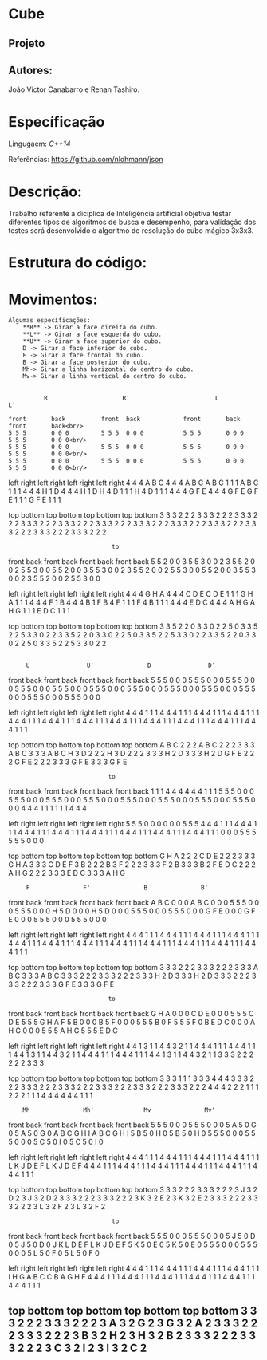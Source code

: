 # Cube
## Projeto ##
## Autores: ##
  João Victor Canabarro e Renan Tashiro.
# Específicação #

Lingugaem: *C++14*

Referências: https://github.com/nlohmann/json

# Descrição: #
  Trabalho referente a diciplica de Inteligência artifícial objetiva testar diferentes tipos de algoritmos de busca e desempenho,
  para validação dos testes será desenvolvido o algoritmo de resolução do cubo mágico 3x3x3.
  
# Estrutura do código: #

# Movimentos: #

	Algumas específicações:
		**R** -> Girar a face direita do cubo.
		**L** -> Girar a face esquerda do cubo.
		**U** -> Girar a face superior do cubo.
		D -> Girar a face inferior do cubo.
		F -> Girar a face frontal do cubo.
		B -> Girar a face posterior do cubo.
		Mh-> Girar a linha horizontal do centro do cubo. 
		Mv-> Girar a linha vertical do centro do cubo.

## ##
              R                     R'                        L                        L'
                                                     
   	front       back          front  back            front       back          front       back<br/>
  	5 5 5       0 0 0         5 5 5  0 0 0           5 5 5       0 0 0         5 5 5       0 0 0<br/>
  	5 5 5       0 0 0         5 5 5  0 0 0           5 5 5       0 0 0         5 5 5       0 0 0<br/>
  	5 5 5       0 0 0         5 5 5  0 0 0           5 5 5       0 0 0         5 5 5       0 0 0<br/>
                                                     
   left   right    left   right      left   right    left   right
   4 4 4  A B C    4 4 4  A B C      A B C  1 1 1    A B C  1 1 1
   4 4 4  H 1 D    4 4 4  H 1 D      H 4 D  1 1 1    H 4 D  1 1 1
   4 4 4  G F E    4 4 4  G F E      G F E  1 1 1    G F E  1 1 1
                                                     
   top    bottom   top    bottom     top    bottom   top    bottom
   3 3 3  2 2 2    3 3 3  2 2 2      3 3 3  2 2 2    3 3 3  2 2 2
   3 3 3  2 2 2    3 3 3  2 2 2      3 3 3  2 2 2    3 3 3  2 2 2
   3 3 3  2 2 2    3 3 3  2 2 2      3 3 3  2 2 2    3 3 3  2 2 2
                                                     
                                 to  
                                                     
   front  back     front  back       front  back     front  back
   5 5 2  0 0 3    5 5 3  0 0 2      3 5 5  2 0 0    2 5 5  3 0 0
   5 5 2  0 0 3    5 5 3  0 0 2      3 5 5  2 0 0    2 5 5  3 0 0
   5 5 2  0 0 3    5 5 3  0 0 2      3 5 5  2 0 0    2 5 5  3 0 0
                                                     
   left   right    left   right      left   right    left   right
   4 4 4  G H A    4 4 4  C D E      C D E  1 1 1    G H A  1 1 1
   4 4 4  F 1 B    4 4 4  B 1 F      B 4 F  1 1 1    F 4 B  1 1 1
   4 4 4  E D C    4 4 4  A H G      A H G  1 1 1    E D C  1 1 1
                                                     
   top    bottom   top    bottom     top    bottom   top    bottom
   3 3 5  2 2 0    3 3 0  2 2 5      0 3 3  5 2 2    5 3 3  0 2 2
   3 3 5  2 2 0    3 3 0  2 2 5      0 3 3  5 2 2    5 3 3  0 2 2
   3 3 5  2 2 0    3 3 0  2 2 5      0 3 3  5 2 2    5 3 3  0 2 2
   
## ## 
   
         U                U'               D                D'
                                                       
   front  back     front  back       front  back     front  back
   5 5 5  0 0 0    5 5 5  0 0 0      5 5 5  0 0 0    5 5 5  0 0 0
   5 5 5  0 0 0    5 5 5  0 0 0      5 5 5  0 0 0    5 5 5  0 0 0
   5 5 5  0 0 0    5 5 5  0 0 0      5 5 5  0 0 0    5 5 5  0 0 0
                                                     
   left   right    left   right      left   right    left   right
   4 4 4  1 1 1    4 4 4  1 1 1      4 4 4  1 1 1    4 4 4  1 1 1
   4 4 4  1 1 1    4 4 4  1 1 1      4 4 4  1 1 1    4 4 4  1 1 1
   4 4 4  1 1 1    4 4 4  1 1 1      4 4 4  1 1 1    4 4 4  1 1 1
                                                     
   top    bottom   top    bottom     top    bottom   top    bottom
   A B C  2 2 2    A B C  2 2 2      3 3 3  A B C    3 3 3  A B C
   H 3 D  2 2 2    H 3 D  2 2 2      3 3 3  H 2 D    3 3 3  H 2 D
   G F E  2 2 2    G F E  2 2 2      3 3 3  G F E    3 3 3  G F E
                                                     
                                to   
                                                     
   front  back     front  back       front  back     front  back
   1 1 1  4 4 4    4 4 4  1 1 1      5 5 5  0 0 0    5 5 5  0 0 0
   5 5 5  0 0 0    5 5 5  0 0 0      5 5 5  0 0 0    5 5 5  0 0 0
   5 5 5  0 0 0    5 5 5  0 0 0      4 4 4  1 1 1    1 1 1  4 4 4
                                                     
   left   right    left   right      left   right    left   right
   5 5 5  0 0 0    0 0 0  5 5 5      4 4 4  1 1 1    4 4 4  1 1 1
   4 4 4  1 1 1    4 4 4  1 1 1      4 4 4  1 1 1    4 4 4  1 1 1
   4 4 4  1 1 1    4 4 4  1 1 1      0 0 0  5 5 5    5 5 5  0 0 0
                                                     
   top    bottom   top    bottom     top    bottom   top    bottom
   G H A  2 2 2    C D E  2 2 2      3 3 3  G H A    3 3 3  C D E 
   F 3 B  2 2 2    B 3 F  2 2 2      3 3 3  F 2 B    3 3 3  B 2 F
   E D C  2 2 2    A H G  2 2 2      3 3 3  E D C    3 3 3  A H G
   
   
         F               F'               B               B'
                                                     
   front  back     front  back       front  back     front  back
   A B C  0 0 0    A B C  0 0 0      5 5 5  0 0 0    5 5 5  0 0 0
   H 5 D  0 0 0    H 5 D  0 0 0      5 5 5  0 0 0    5 5 5  0 0 0
   G F E  0 0 0    G F E  0 0 0      5 5 5  0 0 0    5 5 5  0 0 0
                                                     
   left   right    left   right      left   right    left   right
   4 4 4  1 1 1    4 4 4  1 1 1      4 4 4  1 1 1    4 4 4  1 1 1
   4 4 4  1 1 1    4 4 4  1 1 1      4 4 4  1 1 1    4 4 4  1 1 1
   4 4 4  1 1 1    4 4 4  1 1 1      4 4 4  1 1 1    4 4 4  1 1 1
                                                     
   top    bottom   top    bottom     top    bottom   top    bottom
   3 3 3  2 2 2    3 3 3  2 2 2      3 3 3  A B C    3 3 3  A B C
   3 3 3  2 2 2    3 3 3  2 2 2      3 3 3  H 2 D    3 3 3  H 2 D
   3 3 3  2 2 2    3 3 3  2 2 2      3 3 3  G F E    3 3 3  G F E
                                                      
                                to   
                                                      
   front  back     front  back       front  back      front  back
   G H A  0 0 0    C D E  0 0 0      5 5 5  C D E     5 5 5  G H A 
   F 5 B  0 0 0    B 5 F  0 0 0      5 5 5  B 0 F     5 5 5  F 0 B
   E D C  0 0 0    A H G  0 0 0      5 5 5  A H G     5 5 5  E D C
                                                      
   left   right    left   right      left   right     left   right
   4 4 1  3 1 1    4 4 3  2 1 1      4 4 4  1 1 1     4 4 4  1 1 1
   4 4 1  3 1 1    4 4 3  2 1 1      4 4 4  1 1 1     4 4 4  1 1 1
   4 4 1  3 1 1    4 4 3  2 1 1      3 3 3  2 2 2     2 2 2  3 3 3
                                                      
   top    bottom   top    bottom     top    bottom    top    bottom
   3 3 3  1 1 1    3 3 3  4 4 4      3 3 3  2 2 2     3 3 3  2 2 2 
   3 3 3  2 2 2    3 3 3  2 2 2      3 3 3  2 2 2     3 3 3  2 2 2
   4 4 4  2 2 2    1 1 1  2 2 2      1 1 1  4 4 4     4 4 4  1 1 1
   
   
        Mh               Mh'              Mv               Mv'
                                                      
   front  back     front  back       front  back      front  back
   5 5 5  0 0 0    5 5 5  0 0 0      5 A 5  0 G 0     5 A 5  0 G 0
   A B C  G H I    A B C  G H I      5 B 5  0 H 0     5 B 5  0 H 0
   5 5 5  0 0 0    5 5 5  0 0 0      5 C 5  0 I 0     5 C 5  0 I 0
                                                      
   left   right    left   right      left   right     left   right
   4 4 4  1 1 1    4 4 4  1 1 1      4 4 4  1 1 1     4 4 4  1 1 1
   L K J  D E F    L K J  D E F      4 4 4  1 1 1     4 4 4  1 1 1
   4 4 4  1 1 1    4 4 4  1 1 1      4 4 4  1 1 1     4 4 4  1 1 1
                                                      
   top    bottom   top    bottom     top    bottom    top    bottom
   3 3 3  2 2 2    3 3 3  2 2 2      3 J 3  2 D 2     3 J 3  2 D 2
   3 3 3  2 2 2    3 3 3  2 2 2      3 K 3  2 E 2     3 K 3  2 E 2
   3 3 3  2 2 2    3 3 3  2 2 2      3 L 3  2 F 2     3 L 3  2 F 2
                                                      
                                 to  
                                                      
   front  back     front  back       front  back      front  back
   5 5 5  0 0 0    5 5 5  0 0 0      5 J 5  0 D 0     5 J 5  0 D 0 
   J K L  D E F    L K J  D E F      5 K 5  0 E 0     5 K 5  0 E 0
   5 5 5  0 0 0    5 5 5  0 0 0      5 L 5  0 F 0     5 L 5  0 F 0
                                                      
   left   right    left   right      left   right     left   right
   4 4 4  1 1 1    4 4 4  1 1 1      4 4 4  1 1 1     4 4 4  1 1 1
   I H G  A B C    C B A  G H F      4 4 4  1 1 1     4 4 4  1 1 1
   4 4 4  1 1 1    4 4 4  1 1 1      4 4 4  1 1 1     4 4 4  1 1 1
                                                      
   top    bottom   top    bottom     top    bottom    top    bottom
   3 3 3  2 2 2    3 3 3  2 2 2      3 A 3  2 G 2     3 G 3  2 A 2 
   3 3 3  2 2 2    3 3 3  2 2 2      3 B 3  2 H 2     3 H 3  2 B 2
   3 3 3  2 2 2    3 3 3  2 2 2      3 C 3  2 I 2     3 I 3  2 C 2
--------------------------------------------------------------------
